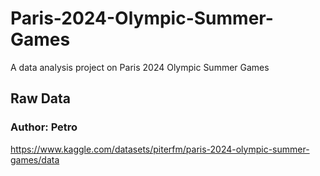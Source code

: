 # Paris-2024-Olympic-Summer-Games
A data analysis project on Paris 2024 Olympic Summer Games



## Raw Data
### Author: Petro
https://www.kaggle.com/datasets/piterfm/paris-2024-olympic-summer-games/data



